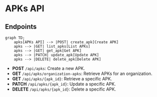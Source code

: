 # APKs API

## Endpoints

```mermaid
graph TD;
    apks[APKs API] --> |POST| create_apk[Create APK]
    apks --> |GET| list_apks[List APKs]
    apks --> |GET| get_apk[Get APK]
    apks --> |PATCH| update_apk[Update APK]
    apks --> |DELETE| delete_apk[Delete APK]
```

- **POST** `/api/apks`: Create a new APK.
- **GET** `/api/apks/organization-apks`: Retrieve APKs for an organization.
- **GET** `/api/apks/{apk_id}`: Retrieve a specific APK.
- **PATCH** `/api/apks/{apk_id}`: Update a specific APK.
- **DELETE** `/api/apks/{apk_id}`: Delete a specific APK.
